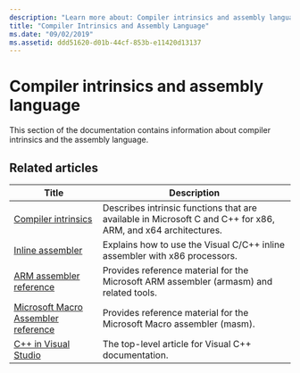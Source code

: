 ```yaml
---
description: "Learn more about: Compiler intrinsics and assembly language"
title: "Compiler Intrinsics and Assembly Language"
ms.date: "09/02/2019"
ms.assetid: ddd51620-d01b-44cf-853b-e11420d13137
---
```

# Compiler intrinsics and assembly language

This section of the documentation contains information about compiler intrinsics and the assembly language.

## Related articles

|Title|Description|
|-----------|-----------------|
|[Compiler intrinsics](../intrinsics/compiler-intrinsics.md)|Describes intrinsic functions that are available in Microsoft C and C++ for x86, ARM, and x64 architectures.|
|[Inline assembler](../assembler/inline/inline-assembler.md)|Explains how to use the Visual C/C++ inline assembler with x86 processors.|
|[ARM assembler reference](../assembler/arm/arm-assembler-reference.md)|Provides reference material for the Microsoft ARM assembler (armasm) and related tools.|
|[Microsoft Macro Assembler reference](../assembler/masm/microsoft-macro-assembler-reference.md)|Provides reference material for the Microsoft Macro assembler (masm).|
|[C++ in Visual Studio](../overview/visual-cpp-in-visual-studio.md)|The top-level article for Visual C++ documentation.|
